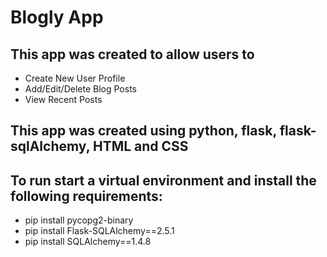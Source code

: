 # Blogly App

## This app was created to allow users to 

* Create New User Profile
* Add/Edit/Delete Blog Posts
* View Recent Posts

## This app was created using python, flask, flask-sqlAlchemy, HTML and CSS

## To run start a virtual environment and install the following requirements:

* pip install pycopg2-binary
* pip install Flask-SQLAlchemy==2.5.1
* pip install SQLAlchemy==1.4.8

